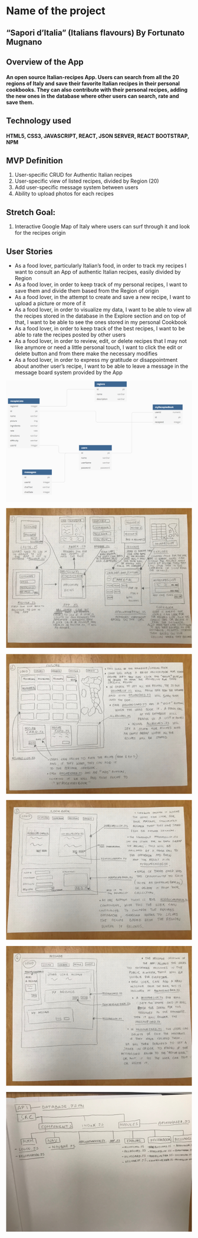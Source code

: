 # Name of the project

## “Sapori d’Italia” (Italians flavours) By Fortunato Mugnano



## Overview of the App
#### An open source Italian-recipes App. Users can search from all the 20 regions of Italy and save their favorite Italian recipes in their personal cookbooks. They can also contribute with their personal recipes, adding the new ones in the database where other users can search, rate and save them.

## Technology used
#### HTML5, CSS3, JAVASCRIPT, REACT, JSON SERVER, REACT BOOTSTRAP, NPM

## MVP Definition
1. User-specific CRUD for Authentic Italian recipes
2. User-specific view of listed recipes, divided by Region (20)
3. Add user-specific message system between users
4. Ability to upload photos for each recipes

## Stretch Goal:
1. Interactive Google Map of Italy where users can surf through it and look for the recipes origin


## User Stories
* As a food lover, particularly Italian’s food,  in order to track my recipes I want to consult an App of authentic Italian recipes, easily divided by Region
* As a food lover, in order to keep track of my personal recipes, I want to save them and divide them based from the Region of origin
* As a food lover, in the attempt to create and save a new recipe, I want to upload a picture or more of it
* As a food lover, in order to visualize my data, I want to be able to view all the recipes stored in the database in the Explore section and on top of that, I want to be able to see the ones stored in my personal Cookbook
* As a food lover, in order to keep track of the best recipes, I want to be able to rate the recipes posted by other users
* As a food lover, in order to review, edit, or delete recipes that I may not like anymore or need a little personal touch, I want to click the edit or delete button and from there make the necessary modifies
* As a food lover, in order to express my gratitude or disappointment about another user’s recipe, I want to be able to leave a message in the message board system provided by the App

![ERD](/ReadmePictures/SaporiD'ItaliaERD.png)


![WIREFRAME1](/ReadmePictures/IMG_4036.jpg)

![WIREFRAME2](/ReadmePictures/IMG_4037.jpg)

![WIREFRAME3](/ReadmePictures/IMG_4038.jpg)

![WIREFRAME4](/ReadmePictures/IMG_4039.jpg)

![DATAFLOW](/ReadmePictures/IMG_4040.jpg)


